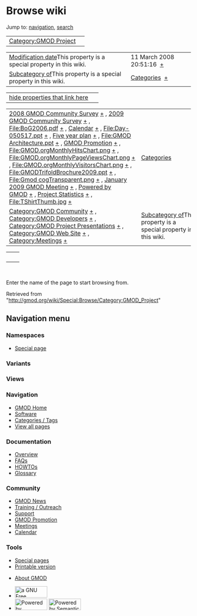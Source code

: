 <div id="mw-page-base" class="noprint">

</div>

<div id="mw-head-base" class="noprint">

</div>

<div id="content" class="mw-body" role="main">

<span id="top"></span>

<div id="mw-js-message" style="display:none;">

</div>



# <span dir="auto">Browse wiki</span>

<div id="bodyContent">

<div id="contentSub">

</div>

<div id="jump-to-nav" class="mw-jump">

Jump to: [navigation](#mw-navigation), [search](#p-search)

</div>

<div id="mw-content-text">

|  |  |
|----|----|
| [Category:GMOD Project](/wiki/Category:GMOD_Project "Category:GMOD Project") |  |

|  |  |
|----|----|
| <span class="smw-highlighter" data-type="1" state="inline" data-title="Property"><span class="smwbuiltin">[Modification date](/wiki/Property:Modification_date "Property:Modification date")</span><span class="smwttcontent">This property is a special property in this wiki.</span></span> | <span class="smwb-value">11 March 2008 20:51:16  <span class="smwsearch">[+](/wiki/Special:SearchByProperty/Modification-20date/11-20March-202008-2020:51:16 "Special:SearchByProperty/Modification-20date/11-20March-202008-2020:51:16")</span></span> |
| <span class="smw-highlighter" data-type="1" state="inline" data-title="Property"><span class="smwbuiltin">[Subcategory of](/wiki/Property:Subcategory_of "Property:Subcategory of")</span><span class="smwttcontent">This property is a special property in this wiki.</span></span> | <span class="smwb-value">[Categories](/wiki/Category:Categories "Category:Categories")  <span class="smwsearch">[+](/wiki/Special:SearchByProperty/Subcategory-20of/Categories "Special:SearchByProperty/Subcategory-20of/Categories")</span></span> |

<span id="smw_browse_incoming"></span>

|  |  |
|----|----|
| [hide properties that link here](/mediawiki/index.php?title=Special:Browse&offset=0&dir=out&article=Category%3AGMOD+Project)  |  |

|  |  |
|----|----|
| <span class="smwb-ivalue">[2008 GMOD Community Survey](/wiki/2008_GMOD_Community_Survey "2008 GMOD Community Survey") <span class="smwbrowse">[+](/wiki/Special:Browse/2008-20GMOD-20Community-20Survey "Special:Browse/2008-20GMOD-20Community-20Survey")</span></span> , <span class="smwb-ivalue">[2009 GMOD Community Survey](/wiki/2009_GMOD_Community_Survey "2009 GMOD Community Survey") <span class="smwbrowse">[+](/wiki/Special:Browse/2009-20GMOD-20Community-20Survey "Special:Browse/2009-20GMOD-20Community-20Survey")</span></span> , <span class="smwb-ivalue">[File:BoG2006.pdf](/wiki/File:BoG2006.pdf "File:BoG2006.pdf") <span class="smwbrowse">[+](/wiki/Special:Browse/File:BoG2006.pdf "Special:Browse/File:BoG2006.pdf")</span></span> , <span class="smwb-ivalue">[Calendar](/wiki/Calendar "Calendar") <span class="smwbrowse">[+](/wiki/Special:Browse/Calendar "Special:Browse/Calendar")</span></span> , <span class="smwb-ivalue">[File:Day-050517.ppt](/wiki/File:Day-050517.ppt "File:Day-050517.ppt") <span class="smwbrowse">[+](/wiki/Special:Browse/File:Day-2D050517.ppt "Special:Browse/File:Day-2D050517.ppt")</span></span> , <span class="smwb-ivalue">[Five year plan](/wiki/Five_year_plan "Five year plan") <span class="smwbrowse">[+](/wiki/Special:Browse/Five-20year-20plan "Special:Browse/Five-20year-20plan")</span></span> , <span class="smwb-ivalue">[File:GMOD Architecture.ppt](/wiki/File:GMOD_Architecture.ppt "File:GMOD Architecture.ppt") <span class="smwbrowse">[+](/wiki/Special:Browse/File:GMOD-20Architecture.ppt "Special:Browse/File:GMOD-20Architecture.ppt")</span></span> , <span class="smwb-ivalue">[GMOD Promotion](/wiki/GMOD_Promotion "GMOD Promotion") <span class="smwbrowse">[+](/wiki/Special:Browse/GMOD-20Promotion "Special:Browse/GMOD-20Promotion")</span></span> , <span class="smwb-ivalue">[File:GMOD.orgMonthlyHitsChart.png](/wiki/File:GMOD.orgMonthlyHitsChart.png "File:GMOD.orgMonthlyHitsChart.png") <span class="smwbrowse">[+](/wiki/Special:Browse/File:GMOD.orgMonthlyHitsChart.png "Special:Browse/File:GMOD.orgMonthlyHitsChart.png")</span></span> , <span class="smwb-ivalue">[File:GMOD.orgMonthlyPageViewsChart.png](/wiki/File:GMOD.orgMonthlyPageViewsChart.png "File:GMOD.orgMonthlyPageViewsChart.png") <span class="smwbrowse">[+](/wiki/Special:Browse/File:GMOD.orgMonthlyPageViewsChart.png "Special:Browse/File:GMOD.orgMonthlyPageViewsChart.png")</span></span> , <span class="smwb-ivalue">[File:GMOD.orgMonthlyVisitorsChart.png](/wiki/File:GMOD.orgMonthlyVisitorsChart.png "File:GMOD.orgMonthlyVisitorsChart.png") <span class="smwbrowse">[+](/wiki/Special:Browse/File:GMOD.orgMonthlyVisitorsChart.png "Special:Browse/File:GMOD.orgMonthlyVisitorsChart.png")</span></span> , <span class="smwb-ivalue">[File:GMODTrifoldBrochure2009.ppt](/wiki/File:GMODTrifoldBrochure2009.ppt "File:GMODTrifoldBrochure2009.ppt") <span class="smwbrowse">[+](/wiki/Special:Browse/File:GMODTrifoldBrochure2009.ppt "Special:Browse/File:GMODTrifoldBrochure2009.ppt")</span></span> , <span class="smwb-ivalue">[File:Gmod cogTransparent.png](/wiki/File:Gmod_cogTransparent.png "File:Gmod cogTransparent.png") <span class="smwbrowse">[+](/wiki/Special:Browse/File:Gmod-20cogTransparent.png "Special:Browse/File:Gmod-20cogTransparent.png")</span></span> , <span class="smwb-ivalue">[January 2009 GMOD Meeting](/wiki/January_2009_GMOD_Meeting "January 2009 GMOD Meeting") <span class="smwbrowse">[+](/wiki/Special:Browse/January-202009-20GMOD-20Meeting "Special:Browse/January-202009-20GMOD-20Meeting")</span></span> , <span class="smwb-ivalue">[Powered by GMOD](/wiki/Powered_by_GMOD "Powered by GMOD") <span class="smwbrowse">[+](/wiki/Special:Browse/Powered-20by-20GMOD "Special:Browse/Powered-20by-20GMOD")</span></span> , <span class="smwb-ivalue">[Project Statistics](/wiki/Project_Statistics "Project Statistics") <span class="smwbrowse">[+](/wiki/Special:Browse/Project-20Statistics "Special:Browse/Project-20Statistics")</span></span> , <span class="smwb-ivalue">[File:TShirtThumb.jpg](/wiki/File:TShirtThumb.jpg "File:TShirtThumb.jpg") <span class="smwbrowse">[+](/wiki/Special:Browse/File:TShirtThumb.jpg "Special:Browse/File:TShirtThumb.jpg")</span></span> | [Categories](/wiki/Special:Categories "Special:Categories") |
| <span class="smwb-ivalue">[Category:GMOD Community](/wiki/Category:GMOD_Community "Category:GMOD Community") <span class="smwbrowse">[+](/wiki/Special:Browse/Category:GMOD-20Community "Special:Browse/Category:GMOD-20Community")</span></span> , <span class="smwb-ivalue">[Category:GMOD Developers](/wiki/Category:GMOD_Developers "Category:GMOD Developers") <span class="smwbrowse">[+](/wiki/Special:Browse/Category:GMOD-20Developers "Special:Browse/Category:GMOD-20Developers")</span></span> , <span class="smwb-ivalue">[Category:GMOD Project Presentations](/wiki/Category:GMOD_Project_Presentations "Category:GMOD Project Presentations") <span class="smwbrowse">[+](/wiki/Special:Browse/Category:GMOD-20Project-20Presentations "Special:Browse/Category:GMOD-20Project-20Presentations")</span></span> , <span class="smwb-ivalue">[Category:GMOD Web Site](/wiki/Category:GMOD_Web_Site "Category:GMOD Web Site") <span class="smwbrowse">[+](/wiki/Special:Browse/Category:GMOD-20Web-20Site "Special:Browse/Category:GMOD-20Web-20Site")</span></span> , <span class="smwb-ivalue">[Category:Meetings](/wiki/Category:Meetings "Category:Meetings") <span class="smwbrowse">[+](/wiki/Special:Browse/Category:Meetings "Special:Browse/Category:Meetings")</span></span> | <span class="smw-highlighter" data-type="1" state="inline" data-title="Property"><span class="smwbuiltin">[Subcategory of](/wiki/Property:Subcategory_of "Property:Subcategory of")</span><span class="smwttcontent">This property is a special property in this wiki.</span></span> |

|     |     |
|-----|-----|
|     |     |

 

Enter the name of the page to start browsing from.  

</div>

<div class="printfooter">

Retrieved from
"<http://gmod.org/wiki/Special:Browse/Category:GMOD_Project>"

</div>

<div id="catlinks" class="catlinks catlinks-allhidden">

</div>

<div class="visualClear">

</div>

</div>

</div>

<div id="mw-navigation">

## Navigation menu

<div id="mw-head">



<div id="left-navigation">

<div id="p-namespaces" class="vectorTabs" role="navigation"
aria-labelledby="p-namespaces-label">

### Namespaces

- <span id="ca-nstab-special">[Special
  page](/wiki/Special:Browse/Category:GMOD_Project "This is a special page, you cannot edit the page itself")</span>

</div>

<div id="p-variants" class="vectorMenu emptyPortlet" role="navigation"
aria-labelledby="p-variants-label">

### 

### Variants[](#)

<div class="menu">

</div>

</div>

</div>

<div id="right-navigation">

<div id="p-views" class="vectorTabs emptyPortlet" role="navigation"
aria-labelledby="p-views-label">

### Views

</div>



</div>



</div>

</div>

</div>

<div id="mw-panel">

<div id="p-logo" role="banner">

<a href="/wiki/Main_Page"
style="background-image: url(http://gmod.org/images/GMOD-cogs.png);"
title="Visit the main page"></a>

</div>

<div id="p-Navigation" class="portal" role="navigation"
aria-labelledby="p-Navigation-label">

### Navigation

<div class="body">

- <span id="n-GMOD-Home">[GMOD Home](/wiki/Main_Page)</span>
- <span id="n-Software">[Software](/wiki/GMOD_Components)</span>
- <span id="n-Categories-.2F-Tags">[Categories /
  Tags](/wiki/Categories)</span>
- <span id="n-View-all-pages">[View all
  pages](/wiki/Special:AllPages)</span>

</div>

</div>

<div id="p-Documentation" class="portal" role="navigation"
aria-labelledby="p-Documentation-label">

### Documentation

<div class="body">

- <span id="n-Overview">[Overview](/wiki/Overview)</span>
- <span id="n-FAQs">[FAQs](/wiki/Category:FAQ)</span>
- <span id="n-HOWTOs">[HOWTOs](/wiki/Category:HOWTO)</span>
- <span id="n-Glossary">[Glossary](/wiki/Glossary)</span>

</div>

</div>

<div id="p-Community" class="portal" role="navigation"
aria-labelledby="p-Community-label">

### Community

<div class="body">

- <span id="n-GMOD-News">[GMOD News](/wiki/GMOD_News)</span>
- <span id="n-Training-.2F-Outreach">[Training /
  Outreach](/wiki/Training_and_Outreach)</span>
- <span id="n-Support">[Support](/wiki/Support)</span>
- <span id="n-GMOD-Promotion">[GMOD
  Promotion](/wiki/GMOD_Promotion)</span>
- <span id="n-Meetings">[Meetings](/wiki/Meetings)</span>
- <span id="n-Calendar">[Calendar](/wiki/Calendar)</span>

</div>

</div>

<div id="p-tb" class="portal" role="navigation"
aria-labelledby="p-tb-label">

### Tools

<div class="body">

- <span id="t-specialpages"><a href="/wiki/Special:SpecialPages" accesskey="q"
  title="A list of all special pages [q]">Special pages</a></span>
- <span id="t-print"><a
  href="/mediawiki/index.php?title=Special:Browse/Category:GMOD_Project&amp;printable=yes"
  rel="alternate" accesskey="p"
  title="Printable version of this page [p]">Printable version</a></span>

</div>

</div>

</div>

</div>

<div id="footer" role="contentinfo">

- <span id="footer-places-about">[About
  GMOD](/wiki/GMOD:About "GMOD:About")</span>

<!-- -->

- <span id="footer-copyrightico">[<img src="http://www.gnu.org/graphics/gfdl-logo-small.png" width="88"
  height="31" alt="a GNU Free Documentation License" />](http://www.gnu.org/licenses/fdl-1.3.html)</span>
- <span id="footer-poweredbyico">[<img src="/mediawiki/skins/common/images/poweredby_mediawiki_88x31.png"
  width="88" height="31" alt="Powered by MediaWiki" />](//www.mediawiki.org/)
  [<img
  src="/mediawiki/extensions/SemanticMediaWiki/includes/../resources/images/smw_button.png"
  width="88" height="31" alt="Powered by Semantic MediaWiki" />](https://www.semantic-mediawiki.org/wiki/Semantic_MediaWiki)</span>

<div style="clear:both">

</div>

</div>
